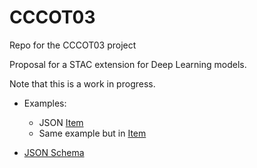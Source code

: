 # CCCOT03
Repo for the CCCOT03 project

Proposal for a STAC extension for Deep Learning models. 

Note that this is a work in progress.

- Examples:
  - JSON [Item](extension/dl-model/examples/example-full-item.json)
  - Same example but in [Item](extension/dl-model/examples/example-full-item.yml) 
  
- [JSON Schema](extension/dl-model/json-schema)
